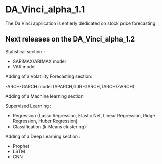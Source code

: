 # DA_Vinci_alpha_1.1

The Da Vinci application is entierly dedicated on stock price forecasting.

## Next releases on the DA_Vinci_alpha_1.2

Statistical section : 

- SARIMAX/ARIMAX model
- VAR model

Adding of a Volatility Forecasting section:

-ARCH-GARCH model (APARCH,GJR-GARCH,TARCH/ZARCH)

Adding of a Machine learning section 
  
Supervised Learning :
 - Regression (Lasso Regression, Elastic Net, Linear Regression, Ridge Regression, Huber Regression)
 - Classification (k-Means clustering)

Adding of a Deep Learning section :

 - Prophet
 - LSTM
 - CNN
